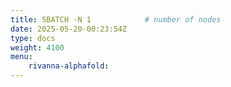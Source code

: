 ```yaml
---
title: SBATCH -N 1            # number of nodes
date: 2025-05-20-00:23:54Z
type: docs 
weight: 4100
menu: 
    rivanna-alphafold:
---
```



